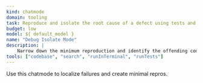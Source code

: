 ```yaml
---
kind: chatmode
domain: tooling
task: Reproduce and isolate the root cause of a defect using tests and logs
budget: low
model: ${ default_model }
name: "Debug Isolate Mode"
description: |
	Narrow down the minimum reproduction and identify the offending code or test.
tools: ["codebase", "search", "runInTerminal", "runTests"]
---
```


Use this chatmode to localize failures and create minimal repros.
